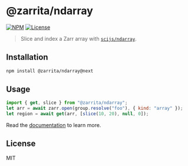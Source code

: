 # @zarrita/ndarray

[![NPM](https://img.shields.io/npm/v/@zarrita/ndarray/next.svg?color=black)](https://www.npmjs.com/package/zarrita)
[![License](https://img.shields.io/npm/l/zarrita.svg?color=black)](https://github.com/manzt/zarrita.js/raw/main/LICENSE)

> Slice and index a Zarr array with [`scijs/ndarray`](https://github.com/scijs/ndarray).

## Installation

```sh
npm install @zarrita/ndarray@next
```

## Usage

```javascript
import { get, slice } from "@zarrita/ndarray";
let arr = await zarr.open(group.resolve("foo"), { kind: "array" });
let region = await get(arr, [slice(10, 20), null, 0]);
```

Read the [documentation](https://manzt.github.io/zarrita.js/) to learn more.

## License

MIT
